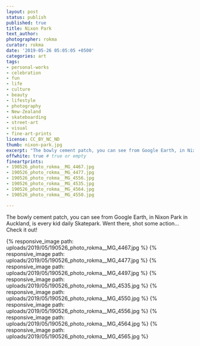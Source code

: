 ```yaml
---
layout: post
status: publish
published: true
title: Nixon Park
text_author:
photographer: rokma
curator: rokma
date: '2019-05-26 05:05:05 +0500'
categories: art
tags:
- personal-works
- celebration
- fun
- life
- culture
- beauty
- lifestyle
- photography
- New-Zealand
- skateboarding
- street-art
- visual
- fine-art-prints
license: CC_BY_NC_ND
thumb: nixon-park.jpg
excerpt: "The bowly cement patch, you can see from Google Earth, in Nixon Park in Auckland, is every kid daily Skatepark. Went there, shot some action... Check it out!"
offwhite: true # true or empty
fineartprints:
- 190526_photo_rokma__MG_4467.jpg
- 190526_photo_rokma__MG_4477.jpg
- 190526_photo_rokma__MG_4556.jpg
- 190526_photo_rokma__MG_4535.jpg
- 190526_photo_rokma__MG_4564.jpg
- 190526_photo_rokma__MG_4550.jpg

---
```

The bowly cement patch, you can see from Google Earth, in Nixon Park in Auckland, is every kid daily Skatepark. Went there, shot some action... Check it out!

{% responsive_image path: uploads/2019/05/190526_photo_rokma__MG_4467.jpg %}
{% responsive_image path: uploads/2019/05/190526_photo_rokma__MG_4477.jpg %}
{% responsive_image path: uploads/2019/05/190526_photo_rokma__MG_4497.jpg %}
{% responsive_image path: uploads/2019/05/190526_photo_rokma__MG_4535.jpg %}
{% responsive_image path: uploads/2019/05/190526_photo_rokma__MG_4550.jpg %}
{% responsive_image path: uploads/2019/05/190526_photo_rokma__MG_4556.jpg %}
{% responsive_image path: uploads/2019/05/190526_photo_rokma__MG_4564.jpg %}
{% responsive_image path: uploads/2019/05/190526_photo_rokma__MG_4565.jpg %}
